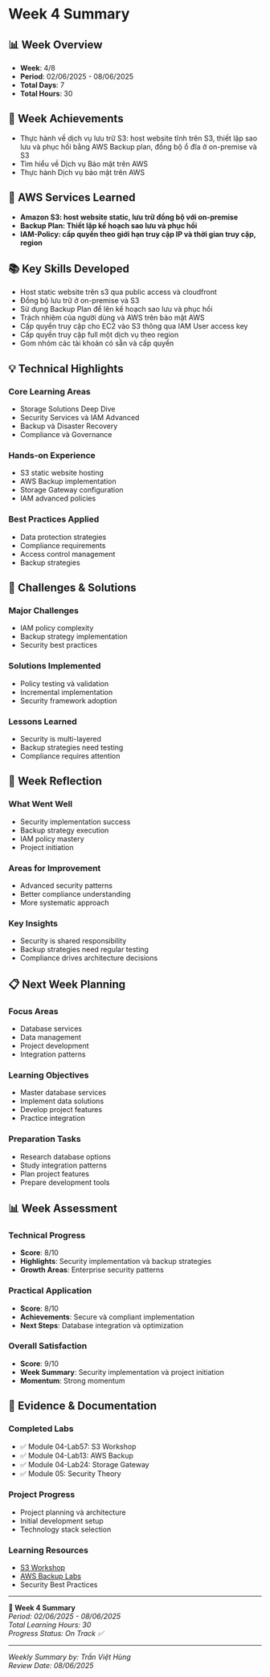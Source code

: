 # Week 4 Summary

## 📊 Week Overview
- **Week**: 4/8
- **Period**: 02/06/2025 - 08/06/2025
- **Total Days**: 7
- **Total Hours**: 30

## 🎯 Week Achievements
- Thực hành về dịch vụ lưu trữ S3: host website tĩnh trên S3, thiết lập sao lưu và phục hồi bằng AWS Backup plan, đồng bộ ổ đĩa ở on-premise và S3
- Tìm hiểu về Dịch vụ Bảo mật trên AWS
- Thực hành Dịch vụ bảo mật trên AWS

## 🔧 AWS Services Learned
- **Amazon S3: host website static, lưu trữ đồng bộ với on-premise**
- **Backup Plan: Thiết lập kế hoạch sao lưu và phục hồi**
- **IAM-Policy: cấp quyền theo giới hạn truy cập IP và thời gian truy cập, region**

## 📚 Key Skills Developed
- Host static website trên s3 qua public access và cloudfront
- Đồng bộ lưu trữ ở on-premise và S3
- Sử dụng Backup Plan để lên kế hoạch sao lưu và phục hồi
- Trách nhiệm của người dùng và AWS trên bảo mật AWS
- Cấp quyền truy cập cho EC2 vào S3 thông qua IAM User access key
- Cấp quyền truy cập full một dịch vụ theo region
- Gom nhóm các tài khoản có sẵn và cấp quyền

## 💡 Technical Highlights

### Core Learning Areas
- Storage Solutions Deep Dive
- Security Services và IAM Advanced
- Backup và Disaster Recovery
- Compliance và Governance

### Hands-on Experience
- S3 static website hosting
- AWS Backup implementation
- Storage Gateway configuration
- IAM advanced policies

### Best Practices Applied
- Data protection strategies
- Compliance requirements
- Access control management
- Backup strategies

## 🚧 Challenges & Solutions

### Major Challenges
- IAM policy complexity
- Backup strategy implementation
- Security best practices

### Solutions Implemented
- Policy testing và validation
- Incremental implementation
- Security framework adoption

### Lessons Learned
- Security is multi-layered
- Backup strategies need testing
- Compliance requires attention

## 💭 Week Reflection

### What Went Well
- Security implementation success
- Backup strategy execution
- IAM policy mastery
- Project initiation

### Areas for Improvement
- Advanced security patterns
- Better compliance understanding
- More systematic approach

### Key Insights
- Security is shared responsibility
- Backup strategies need regular testing
- Compliance drives architecture decisions

## 📋 Next Week Planning

### Focus Areas
- Database services
- Data management
- Project development
- Integration patterns

### Learning Objectives
- Master database services
- Implement data solutions
- Develop project features
- Practice integration

### Preparation Tasks
- Research database options
- Study integration patterns
- Plan project features
- Prepare development tools

## 📊 Week Assessment

### Technical Progress
- **Score**: 8/10
- **Highlights**: Security implementation và backup strategies
- **Growth Areas**: Enterprise security patterns

### Practical Application
- **Score**: 8/10
- **Achievements**: Secure và compliant implementation
- **Next Steps**: Database integration và optimization

### Overall Satisfaction
- **Score**: 9/10
- **Week Summary**: Security implementation và project initiation
- **Momentum**: Strong momentum

## 📎 Evidence & Documentation

### Completed Labs
- ✅ Module 04-Lab57: S3 Workshop
- ✅ Module 04-Lab13: AWS Backup
- ✅ Module 04-Lab24: Storage Gateway
- ✅ Module 05: Security Theory

### Project Progress
- Project planning và architecture
- Initial development setup
- Technology stack selection

### Learning Resources
- [S3 Workshop](https://000057.awsstudygroup.com/)
- [AWS Backup Labs](https://000013.awsstudygroup.com/)
- Security Best Practices

---

**📝 Week 4 Summary**  
*Period: 02/06/2025 - 08/06/2025*  
*Total Learning Hours: 30*  
*Progress Status: On Track ✅*

---
*Weekly Summary by: Trần Việt Hùng*  
*Review Date: 08/06/2025*
